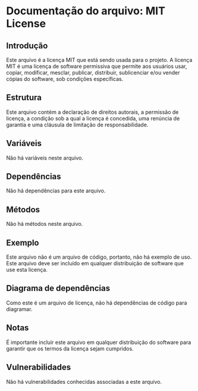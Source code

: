 # Documentação do arquivo: MIT License

## Introdução

Este arquivo é a licença MIT que está sendo usada para o projeto. A licença MIT é uma licença de software permissiva que permite aos usuários usar, copiar, modificar, mesclar, publicar, distribuir, sublicenciar e/ou vender cópias do software, sob condições específicas.

## Estrutura

Este arquivo contém a declaração de direitos autorais, a permissão de licença, a condição sob a qual a licença é concedida, uma renúncia de garantia e uma cláusula de limitação de responsabilidade.

## Variáveis

Não há variáveis neste arquivo.

## Dependências

Não há dependências para este arquivo.

## Métodos

Não há métodos neste arquivo.

## Exemplo

Este arquivo não é um arquivo de código, portanto, não há exemplo de uso. Este arquivo deve ser incluído em qualquer distribuição de software que use esta licença.

## Diagrama de dependências

Como este é um arquivo de licença, não há dependências de código para diagramar.

## Notas

É importante incluir este arquivo em qualquer distribuição do software para garantir que os termos da licença sejam cumpridos.

## Vulnerabilidades

Não há vulnerabilidades conhecidas associadas a este arquivo.